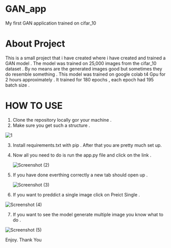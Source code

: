 # GAN_app
 My first GAN application trained on cifar_10

 # About Project
This is a small project that i have created where i have created and trained a GAN model .
The model was trained on 25,000 images from the cifar_10 dataset .
By no means are the generated images good but sometimes they do resemble something .
This model was trained on google colab t4 Gpu for 2 hours approximately .
It trained for 180 epochs , each epoch had 195 batch size .


# HOW TO USE 
1. Clone the repository locally gor your machine .
2. Make sure you get such a structure .

![1](https://github.com/eli-shen08/GAN_app/assets/61158656/cf1e6f00-ef10-43e7-82d5-993449bf154f)

3. Install requirements.txt with pip . After that you are pretty much set up.
4. Now all you need to do is run the app.py file and click on the link .
   
   ![Screenshot (2)](https://github.com/eli-shen08/GAN_app/assets/61158656/e959f3de-b455-4885-aead-305cca880883)

5. If you have done everthing correctly a new tab should open up .

   ![Screenshot (3)](https://github.com/eli-shen08/GAN_app/assets/61158656/246ee354-a404-44ac-9c7c-332b95c31c96)


6. If you want to preddict a single image click on Preict Single .

   
![Screenshot (4)](https://github.com/eli-shen08/GAN_app/assets/61158656/3a511096-1b7a-41a2-a0f8-3c7791b93f51)

7. If you want to see the model generate multiple image you know what to do .

   
![Screenshot (5)](https://github.com/eli-shen08/GAN_app/assets/61158656/faa71e92-0c24-4c23-86aa-1f34a41dd128)


Enjoy.
Thank You
